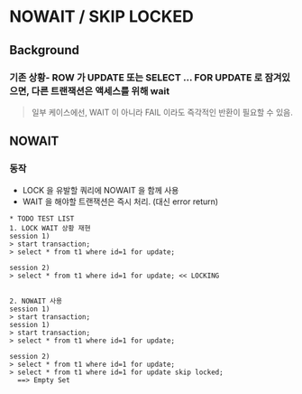 # NOWAIT / SKIP LOCKED
## Background
### 기존 상황- ROW 가 UPDATE 또는 SELECT ... FOR UPDATE 로 잠겨있으면, 다른 트랜잭션은 액세스를 위해 wait
> 일부 케이스에선, WAIT 이 아니라 FAIL 이라도 즉각적인 반환이 필요할 수 있음.

## NOWAIT 
### 동작
- LOCK 을 유발할 쿼리에 NOWAIT 을 함께 사용
- WAIT 을 해야할 트랜잭션은 즉시 처리. (대신 error return)


```
* TODO TEST LIST
1. LOCK WAIT 상황 재현
session 1) 
> start transaction;
> select * from t1 where id=1 for update;

session 2)
> select * from t1 where id=1 for update; << LOCKING


2. NOWAIT 사용
session 1)
> start transaction;
session 1) 
> start transaction;
> select * from t1 where id=1 for update;

session 2)
> select * from t1 where id=1 for update;
> select * from t1 where id=1 for update skip locked;
  ==> Empty Set
```

